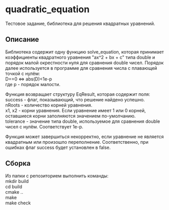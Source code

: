 # quadratic_equation
Тестовое задание, библиотека для решения квадратных уравнений. 

## Описание
Библиотека содержит одну функцию solve_equation, которая принимает коэффициенты квадратного уравнения "ax^2 + bx + c" типа double и порядок малой окрестности нуля для сравнения double чисел. 
Порядок далее используется в программе для сравнения числа с плавающей точкой с нулём:   
D==0 <=> abs(D)<1e-p  
где p - порядок малости. 

Функция возвращает структуру EqResult, которая содержит поля:  
success - флаг, показывающий, что решение найдено успешно.  
nRoots - количество корней уравнения.  
x1, x2 - корни уравнения. Если уравнение имеет 1 или 0 корней, оставшиеся корни заполняются значением по-умолчанию.  
tolerance - значение типа double, используемое для сравнения double чисел с нулём. Соответствует 1e-p.  

Функция может завершиться некорректно, если уравнение не является квадратным или произошло переполнение. Соответственно, при ошибках флаг success будет установлен в false.  

## Сборка  
Из папки с репозиторием выполнить команды:  
mkdir build  
cd build  
cmake ..  
make  
make check   
